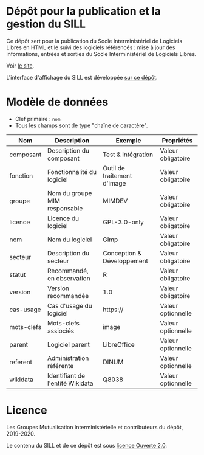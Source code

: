 # Dépôt pour la publication et la gestion du SILL

Ce dépôt sert pour la publication du Socle Interministériel de
Logiciels Libres en HTML et le suivi des logiciels référencés : mise à
jour des informations, entrées et sorties du Socle Interministériel de
Logiciels Libres.

Voir [le site](https://disic.github.io/sill/).

L'interface d'affichage du SILL est développée [sur ce
dépôt](https://github.com/etalab/sillweb).

# Modèle de données

- Clef primaire : `nom`
- Tous les champs sont de type "chaîne de caractère".

| Nom        | Description                      | Exemple                     | Propriétés         |
|------------|----------------------------------|-----------------------------|--------------------|
| composant  | Description du composant         | Test & Intégration          | Valeur obligatoire |
| fonction   | Fonctionnalité du logiciel       | Outil de traitement d'image | Valeur obligatoire |
| groupe     | Nom du groupe MIM responsable    | MIMDEV                      | Valeur obligatoire |
| licence    | Licence du logiciel              | GPL-3.0-only                | Valeur obligatoire |
| nom        | Nom du logiciel                  | Gimp                        | Valeur obligatoire |
| secteur    | Description du secteur           | Conception & Développement  | Valeur obligatoire |
| statut     | Recommandé, en observation       | R                           | Valeur obligatoire |
| version    | Version recommandée              | 1.0                         | Valeur obligatoire |
| cas-usage  | Cas d'usage du logiciel          | https://                    | Valeur optionnelle |
| mots-clefs | Mots-clefs assiociés             | image                       | Valeur optionnelle |
| parent     | Logiciel parent                  | LibreOffice                 | Valeur optionnelle |
| referent   | Administration référente         | DINUM                       | Valeur optionnelle |
| wikidata   | Identifiant de l'entité Wikidata | Q8038                       | Valeur optionnelle |

# Licence

Les Groupes Mutualisation Interministérielle et contributeurs du dépôt, 2019-2020.

Le contenu du SILL et de ce dépôt est sous [licence Ouverte 2.0](LICENCE.md).
